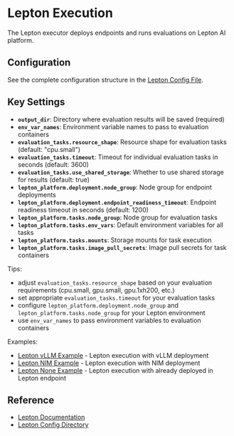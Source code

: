 # Lepton Execution

The Lepton executor deploys endpoints and runs evaluations on Lepton AI platform.

## Configuration

See the complete configuration structure in the [Lepton Config File](https://gitlab-master.nvidia.com/dl/JoC/competitive_evaluation/nv-eval-platform/-/blob/main/nemo_evaluator_launcher/src/nemo_evaluator_launcher/configs/execution/lepton/default.yaml?ref_type=heads).

## Key Settings

- **`output_dir`**: Directory where evaluation results will be saved (required)
- **`env_var_names`**: Environment variable names to pass to evaluation containers
- **`evaluation_tasks.resource_shape`**: Resource shape for evaluation tasks (default: "cpu.small")
- **`evaluation_tasks.timeout`**: Timeout for individual evaluation tasks in seconds (default: 3600)
- **`evaluation_tasks.use_shared_storage`**: Whether to use shared storage for results (default: true)
- **`lepton_platform.deployment.node_group`**: Node group for endpoint deployments
- **`lepton_platform.deployment.endpoint_readiness_timeout`**: Endpoint readiness timeout in seconds (default: 1200)
- **`lepton_platform.tasks.node_group`**: Node group for evaluation tasks
- **`lepton_platform.tasks.env_vars`**: Default environment variables for all tasks
- **`lepton_platform.tasks.mounts`**: Storage mounts for task execution
- **`lepton_platform.tasks.image_pull_secrets`**: Image pull secrets for task containers

Tips:
- adjust `evaluation_tasks.resource_shape` based on your evaluation requirements (cpu.small, gpu.small, gpu.1xh200, etc.)
- set appropriate `evaluation_tasks.timeout` for your evaluation tasks
- configure `lepton_platform.deployment.node_group` and `lepton_platform.tasks.node_group` for your Lepton environment
- use `env_var_names` to pass environment variables to evaluation containers

Examples:
- [Lepton vLLM Example](https://gitlab-master.nvidia.com/dl/JoC/competitive_evaluation/nv-eval-platform/-/blob/main/nemo_evaluator_launcher/examples/lepton_vllm_llama_3_1_8b_instruct.yaml?ref_type=heads) - Lepton execution with vLLM deployment
- [Lepton NIM Example](https://gitlab-master.nvidia.com/dl/JoC/competitive_evaluation/nv-eval-platform/-/blob/main/nemo_evaluator_launcher/examples/lepton_nim_llama_3_1_8b_instruct.yaml?ref_type=heads) - Lepton execution with NIM deployment
- [Lepton None Example](https://gitlab-master.nvidia.com/dl/JoC/competitive_evaluation/nv-eval-platform/-/blob/main/nemo_evaluator_launcher/examples/lepton_none_llama_3_1_8b_instruct.yaml?ref_type=heads) - Lepton execution with already deployed in Lepton endpoint

## Reference

- [Lepton Documentation](https://lepton.ai/docs)
- [Lepton Config Directory](https://gitlab-master.nvidia.com/dl/JoC/competitive_evaluation/nv-eval-platform/-/tree/main/nemo_evaluator_launcher/src/nemo_evaluator_launcher/configs/execution/lepton?ref_type=heads)
